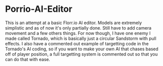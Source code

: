 # Porrio-AI-Editor
This is an attempt at a basic Florr.io AI editor. Models are extremely simplistic and as of now it's only partially done. Still have to add camera movement and a few others things. For now though, I have one enemy I made called Tornado, which is basically just a circular Sandstorm with pull effects. I also have a commented out example of targetting code in the Tornado's AI coding, so if you want to make your own AI that chases based off of player position, a full targetting system is commented out so that you can do that with ease. 
 


